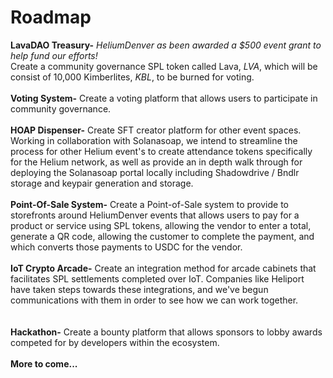 # Roadmap

<b>LavaDAO Treasury-</b><i> HeliumDenver as been awarded a $500 event grant to help fund our efforts!</i><br>Create a community governance SPL token called Lava, <i>LVA</i>, which will be consist of 10,000 Kimberlites, <i>KBL</i>, to be burned for voting. 
<br><br>
<b>Voting System-</b> Create a voting platform that allows users to participate in community governance.
<br><br>
<b>HOAP Dispenser-</b> Create SFT creator platform for other event spaces. Working in collaboration with Solanasoap, we intend to streamline the process for other Helium event's to create attendance tokens specifically for the Helium network, as well as provide an in depth walk through for deploying the Solanasoap portal locally including Shadowdrive / Bndlr storage and keypair generation and storage.
<br><br>
<b>Point-Of-Sale System-</b> Create a Point-of-Sale system to provide to storefronts around HeliumDenver events that allows users to pay for a product or service using SPL tokens, allowing the vendor to enter a total, generate a QR code, allowing the customer to complete the payment, and which converts those payments to USDC for the vendor. 
<br><br>
<b>IoT Crypto Arcade-</b> Create an integration method for arcade cabinets that facilitates SPL settlements completed over IoT. Companies like Heliport have taken steps towards these integrations, and we've begun communications with them in order to see how we can work together.  
<br><br>
<b>Hackathon-</b> Create a bounty platform that allows sponsors to lobby awards competed for by developers within the ecosystem.
<br><br>
<b>More to come...</b>
